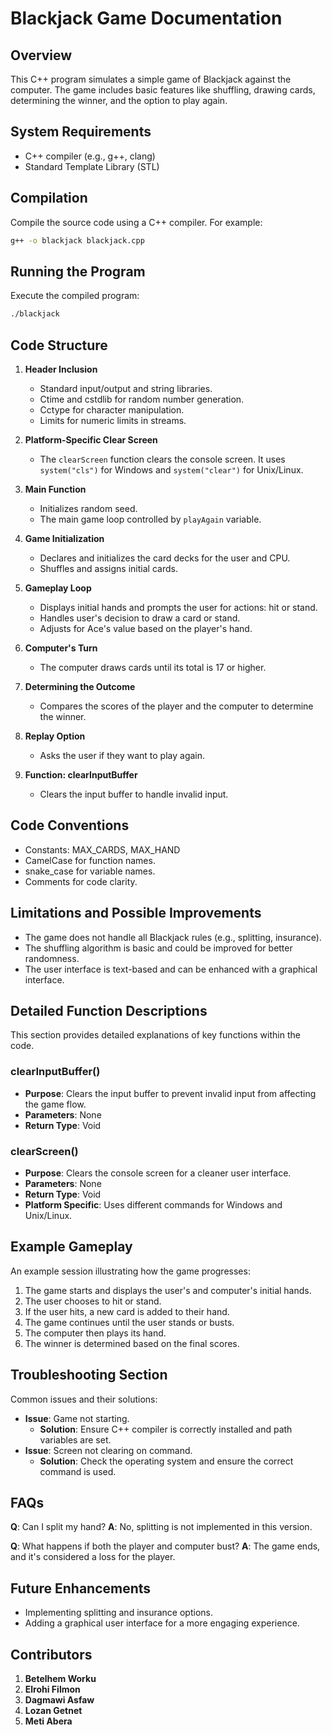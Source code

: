 
# Blackjack Game Documentation

## Overview
This C++ program simulates a simple game of Blackjack against the computer. The game includes basic features like shuffling, drawing cards, determining the winner, and the option to play again.

## System Requirements
- C++ compiler (e.g., g++, clang)
- Standard Template Library (STL)

## Compilation
Compile the source code using a C++ compiler. For example:
```bash
g++ -o blackjack blackjack.cpp
```

## Running the Program
Execute the compiled program:
```bash
./blackjack
```

## Code Structure

1. **Header Inclusion**
    - Standard input/output and string libraries.
    - Ctime and cstdlib for random number generation.
    - Cctype for character manipulation.
    - Limits for numeric limits in streams.

2. **Platform-Specific Clear Screen**
    - The `clearScreen` function clears the console screen. It uses `system("cls")` for Windows and `system("clear")` for Unix/Linux.

3. **Main Function**
    - Initializes random seed.
    - The main game loop controlled by `playAgain` variable.

4. **Game Initialization**
    - Declares and initializes the card decks for the user and CPU.
    - Shuffles and assigns initial cards.

5. **Gameplay Loop**
    - Displays initial hands and prompts the user for actions: hit or stand.
    - Handles user's decision to draw a card or stand.
    - Adjusts for Ace's value based on the player's hand.

6. **Computer's Turn**
    - The computer draws cards until its total is 17 or higher.

7. **Determining the Outcome**
    - Compares the scores of the player and the computer to determine the winner.

8. **Replay Option**
    - Asks the user if they want to play again.

9. **Function: clearInputBuffer**
    - Clears the input buffer to handle invalid input.

## Code Conventions
- Constants: MAX_CARDS, MAX_HAND
- CamelCase for function names.
- snake_case for variable names.
- Comments for code clarity.

## Limitations and Possible Improvements
- The game does not handle all Blackjack rules (e.g., splitting, insurance).
- The shuffling algorithm is basic and could be improved for better randomness.
- The user interface is text-based and can be enhanced with a graphical interface.


## Detailed Function Descriptions
This section provides detailed explanations of key functions within the code.

### clearInputBuffer()
- **Purpose**: Clears the input buffer to prevent invalid input from affecting the game flow.
- **Parameters**: None
- **Return Type**: Void

### clearScreen()
- **Purpose**: Clears the console screen for a cleaner user interface.
- **Parameters**: None
- **Return Type**: Void
- **Platform Specific**: Uses different commands for Windows and Unix/Linux.

## Example Gameplay
An example session illustrating how the game progresses:
1. The game starts and displays the user's and computer's initial hands.
2. The user chooses to hit or stand.
3. If the user hits, a new card is added to their hand.
4. The game continues until the user stands or busts.
5. The computer then plays its hand.
6. The winner is determined based on the final scores.

## Troubleshooting Section
Common issues and their solutions:
- **Issue**: Game not starting.
  - **Solution**: Ensure C++ compiler is correctly installed and path variables are set.
- **Issue**: Screen not clearing on command.
  - **Solution**: Check the operating system and ensure the correct command is used.

## FAQs
**Q**: Can I split my hand?
**A**: No, splitting is not implemented in this version.

**Q**: What happens if both the player and computer bust?
**A**: The game ends, and it's considered a loss for the player.

## Future Enhancements
- Implementing splitting and insurance options.
- Adding a graphical user interface for a more engaging experience.

## Contributors
1. **Betelhem Worku**
2. **Elrohi Filmon**
3. **Dagmawi Asfaw**
4. **Lozan Getnet** 
5. **Meti Abera** 
